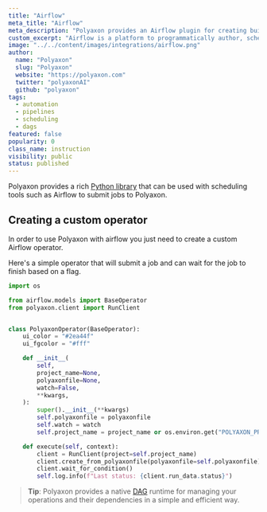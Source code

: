 ```yaml
---
title: "Airflow"
meta_title: "Airflow"
meta_description: "Polyaxon provides an Airflow plugin for creating builds, jobs, and experiments."
custom_excerpt: "Airflow is a platform to programmatically author, schedule and monitor workflows."
image: "../../content/images/integrations/airflow.png"
author:
  name: "Polyaxon"
  slug: "Polyaxon"
  website: "https://polyaxon.com"
  twitter: "polyaxonAI"
  github: "polyaxon"
tags: 
  - automation
  - pipelines
  - scheduling
  - dags
featured: false
popularity: 0
class_name: instruction
visibility: public
status: published
---
```


Polyaxon provides a rich [Python library](/docs/core/python-library/) that can be used with 
scheduling tools such as Airflow to submit jobs to Polyaxon.

## Creating a custom operator

In order to use Polyaxon with airflow you just need to create a custom Airflow operator.

Here's a simple operator that will submit a job and can wait for the job to finish based on a flag.


```python
import os

from airflow.models import BaseOperator
from polyaxon.client import RunClient


class PolyaxonOperator(BaseOperator):
    ui_color = "#2ea44f"
    ui_fgcolor = "#fff"

    def __init__(
        self,
        project_name=None,
        polyaxonfile=None,
        watch=False,
        **kwargs,
    ):
        super().__init__(**kwargs)
        self.polyaxonfile = polyaxonfile
        self.watch = watch
        self.project_name = project_name or os.environ.get("POLYAXON_PROJECT_NAME")

    def execute(self, context):
        client = RunClient(project=self.project_name)
        client.create_from_polyaxonfile(polyaxonfile=self.polyaxonfile)
        client.wait_for_condition()
        self.log.info(f"Last status: {client.run_data.status}")
```

> **Tip**: Polyaxon provides a native [DAG](/docs/automation/) runtime for managing your operations and their dependencies in a simple and efficient way.
